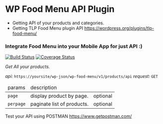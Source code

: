 # WP Food Menu API Plugin
- Getting API of your products and categories.
- Getting TLP Food Menu plugin API https://wordpress.org/plugins/tlp-food-menu/

<h3>Integrate Food Menu into your Mobile App for just API :)</h3>


[![Build Status](http://img.shields.io/travis/badges/badgerbadgerbadger.svg?style=flat-square)](https://travis-ci.org/badges/badgerbadgerbadger) [![Coverage Status](http://img.shields.io/coveralls/badges/badgerbadgerbadger.svg?style=flat-square)](https://coveralls.io/r/badges/badgerbadgerbadger)

<p>
    <i>Get All your products.</i>
</p>
<p>
    <i>api:</i> <code>https://yoursite/wp-json/wp-food-menu/v1/products/api</code>
    <i>request:</i> <code>GET</code>
</p>
<table>
    <thead>
        <tr>
            <td>params</td>
            <td>description</td>
            <td></td>
        </tr>
    </thead>
    <tbody>
        <tr>
            <td><code>page</code></td>
            <td>display product by page.</td>
            <td>optional</td>
        </tr>
        <tr>
            <td><code>perpage</code></td>
            <td>paginate list of products.</td>
            <td>optional</td>
        </tr>
    </tbody>
</table>


Test your API using POSTMAN https://www.getpostman.com/
